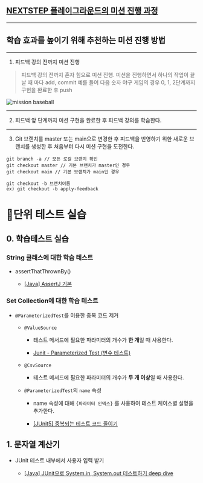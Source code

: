 ## [NEXTSTEP 플레이그라운드의 미션 진행 과정](https://github.com/next-step/nextstep-docs/blob/master/playground/README.md)

---
## 학습 효과를 높이기 위해 추천하는 미션 진행 방법

---
1. 피드백 강의 전까지 미션 진행
> 피드백 강의 전까지 혼자 힘으로 미션 진행. 미션을 진행하면서 하나의 작업이 끝날 때 마다 add, commit
> 예를 들어 다음 숫자 야구 게임의 경우 0, 1, 2단계까지 구현을 완료한 후 push

![mission baseball](https://raw.githubusercontent.com/next-step/nextstep-docs/master/playground/images/mission_baseball.png)

---
2. 피드백 앞 단계까지 미션 구현을 완료한 후 피드백 강의를 학습한다.

---
3. Git 브랜치를 master 또는 main으로 변경한 후 피드백을 반영하기 위한 새로운 브랜치를 생성한 후 처음부터 다시 미션 구현을 도전한다.

```
git branch -a // 모든 로컬 브랜치 확인
git checkout master // 기본 브랜치가 master인 경우
git checkout main // 기본 브랜치가 main인 경우

git checkout -b 브랜치이름
ex) git checkout -b apply-feedback
```

# 📍단위 테스트 실습

## 0. 학습테스트 실습

### String 클래스에 대한 학습 테스트

- assertThatThrownBy()

  - [[Java] AssertJ 기본](https://velog.io/@j3beom/Java-AssertJ-%EA%B8%B0%EB%B3%B8)

### Set Collection에 대한 학습 테스트

- `@ParameterizedTest`를 이용한 중복 코드 제거

  - `@ValueSource`

    - 테스트 메서드에 필요한 파라미터의 개수가 **한 개**일 때 사용한다.

    - [Junit - Parameterized Test (변수 테스트)](https://tommykim.tistory.com/19)

  - `@CsvSource`

    - 테스트 메서드에 필요한 파라미터의 개수가 **두 개 이상**일 때 사용한다.

  - `@ParameterizedTest`의 `name` 속성

    - name 속성에 대해 `{파라미터 인덱스}` 를 사용하여 테스트 케이스별 설명을 추가한다.

    - [[JUnit5] 중복되는 테스트 코드 줄이기](https://yeonyeon.tistory.com/198)

## 1. 문자열 계산기

- JUnit 테스트 내부에서 사용자 입력 받기

  - [[Java] JUnit으로 System.in, System.out 테스트하기 deep dive](https://steadyjay.tistory.com/10)